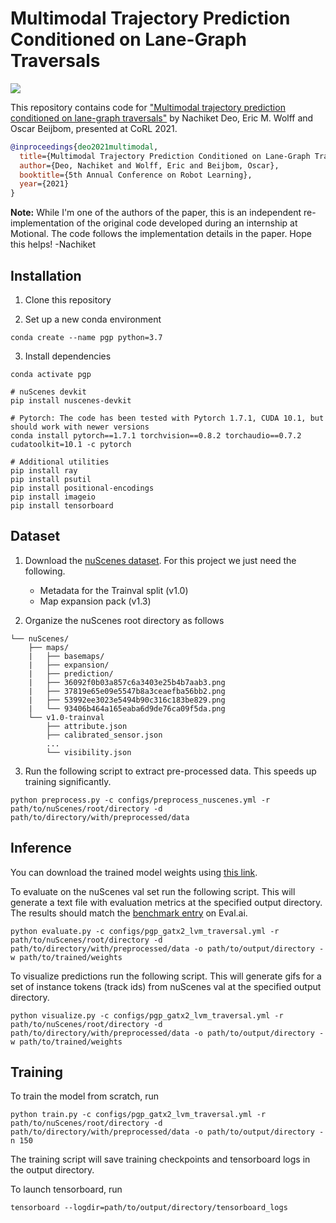 # Multimodal Trajectory Prediction Conditioned on Lane-Graph Traversals

![](https://github.com/nachiket92/PGP/blob/main/intro.gif)




This repository contains code for ["Multimodal trajectory prediction conditioned on lane-graph traversals"](https://arxiv.org/abs/2106.15004) by Nachiket Deo, Eric M. Wolff and Oscar Beijbom, presented at CoRL 2021.  

```bibtex
@inproceedings{deo2021multimodal,
  title={Multimodal Trajectory Prediction Conditioned on Lane-Graph Traversals},
  author={Deo, Nachiket and Wolff, Eric and Beijbom, Oscar},
  booktitle={5th Annual Conference on Robot Learning},
  year={2021}
}
```


**Note:** While I'm one of the authors of the paper, this is an independent re-implementation of the original code developed during an internship at Motional. The code follows the implementation details in the paper. Hope this helps!
 -Nachiket   


## Installation

1. Clone this repository 

2. Set up a new conda environment 
``` shell
conda create --name pgp python=3.7
```

3. Install dependencies
```shell
conda activate pgp

# nuScenes devkit
pip install nuscenes-devkit

# Pytorch: The code has been tested with Pytorch 1.7.1, CUDA 10.1, but should work with newer versions
conda install pytorch==1.7.1 torchvision==0.8.2 torchaudio==0.7.2 cudatoolkit=10.1 -c pytorch

# Additional utilities
pip install ray
pip install psutil
pip install positional-encodings
pip install imageio
pip install tensorboard
```


## Dataset

1. Download the [nuScenes dataset](https://www.nuscenes.org/download). For this project we just need the following.
    - Metadata for the Trainval split (v1.0)
    - Map expansion pack (v1.3)

2. Organize the nuScenes root directory as follows
```plain
└── nuScenes/
    ├── maps/
    |   ├── basemaps/
    |   ├── expansion/
    |   ├── prediction/
    |   ├── 36092f0b03a857c6a3403e25b4b7aab3.png
    |   ├── 37819e65e09e5547b8a3ceaefba56bb2.png
    |   ├── 53992ee3023e5494b90c316c183be829.png
    |   └── 93406b464a165eaba6d9de76ca09f5da.png
    └── v1.0-trainval
        ├── attribute.json
        ├── calibrated_sensor.json
        ...
        └── visibility.json         
```

3. Run the following script to extract pre-processed data. This speeds up training significantly.
```shell
python preprocess.py -c configs/preprocess_nuscenes.yml -r path/to/nuScenes/root/directory -d path/to/directory/with/preprocessed/data
```


## Inference

You can download the trained model weights using [this link]().

To evaluate on the nuScenes val set run the following script. This will generate a text file with evaluation metrics at the specified output directory. The results should match the [benchmark entry](https://eval.ai/web/challenges/challenge-page/591/leaderboard/1659) on Eval.ai. 
```shell
python evaluate.py -c configs/pgp_gatx2_lvm_traversal.yml -r path/to/nuScenes/root/directory -d path/to/directory/with/preprocessed/data -o path/to/output/directory -w path/to/trained/weights
```

To visualize predictions run the following script. This will generate gifs for a set of instance tokens (track ids) from nuScenes val at the specified output directory.  
```shell
python visualize.py -c configs/pgp_gatx2_lvm_traversal.yml -r path/to/nuScenes/root/directory -d path/to/directory/with/preprocessed/data -o path/to/output/directory -w path/to/trained/weights
```


## Training

To train the model from scratch, run
```shell
python train.py -c configs/pgp_gatx2_lvm_traversal.yml -r path/to/nuScenes/root/directory -d path/to/directory/with/preprocessed/data -o path/to/output/directory -n 150
```

The training script will save training checkpoints and tensorboard logs in the output directory.

To launch tensorboard, run
```shell
tensorboard --logdir=path/to/output/directory/tensorboard_logs
```
